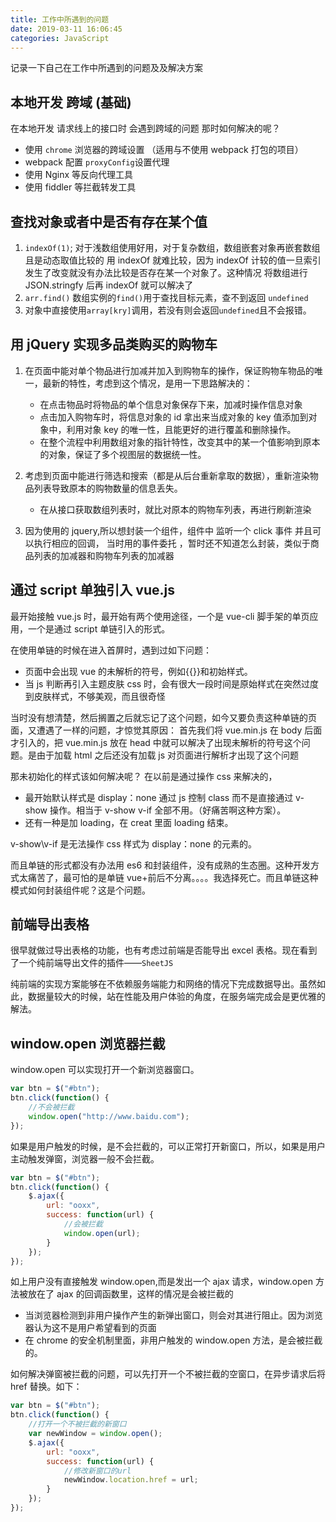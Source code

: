 ```yaml
---
title: 工作中所遇到的问题
date: 2019-03-11 16:06:45
categories: JavaScript
---
```


记录一下自己在工作中所遇到的问题及及解决方案

<!--more-->

## 本地开发 跨域 (基础)

在本地开发 请求线上的接口时 会遇到跨域的问题 那时如何解决的呢？

-   使用 `chrome` 浏览器的跨域设置 （适用与不使用 webpack 打包的项目）
-   webpack 配置 `proxyConfig`设置代理
-   使用 Nginx 等反向代理工具
-   使用 fiddler 等拦截转发工具

## 查找对象或者中是否有存在某个值

1. `indexOf(1)`;
   对于浅数组使用好用，对于复杂数组，数组嵌套对象再嵌套数组 且是动态取值比较的 用 indexOf 就难比较，因为 indexOf 计较的值一旦索引发生了改变就没有办法比较是否存在某一个对象了。这种情况 将数组进行 JSON.stringfy 后再 indexOf 就可以解决了
2. `arr.find()`
   数组实例的`find()`用于查找目标元素，查不到返回 `undefined`
3. 对象中直接使用`array[kry]`调用，若没有则会返回`undefined`且不会报错。

## 用 jQuery 实现多品类购买的购物车

1. 在页面中能对单个物品进行加减并加入到购物车的操作，保证购物车物品的唯一，最新的特性，考虑到这个情况，是用一下思路解决的：

    - 在点击物品时将物品的单个信息对象保存下来，加减时操作信息对象
    - 点击加入购物车时，将信息对象的 id 拿出来当成对象的 key 值添加到对象中，利用对象 key 的唯一性，且能更好的进行覆盖和删除操作。
    - 在整个流程中利用数组对象的指针特性，改变其中的某一个值影响到原本的对象，保证了多个视图层的数据统一性。

2. 考虑到页面中能进行筛选和搜索（都是从后台重新拿取的数据），重新渲染物品列表导致原本的购物数量的信息丢失。

    - 在从接口获取数组列表时，就比对原本的购物车列表，再进行刷新渲染

3. 因为使用的 jquery,所以想封装一个组件，组件中 监听一个 click 事件 并且可以执行相应的回调， 当时用的事件委托 ，暂时还不知道怎么封装，类似于商品列表的加减器和购物车列表的加减器

## 通过 script 单独引入 vue.js

最开始接触 vue.js 时，最开始有两个使用途径，一个是 vue-cli 脚手架的单页应用，一个是通过 script 单链引入的形式。

在使用单链的时候在进入首屏时，遇到过如下问题：

-   页面中会出现 vue 的未解析的符号，例如&#123;&#123;&#125;&#125;和初始样式。
-   当 js 判断再引入主题皮肤 css 时，会有很大一段时间是原始样式在突然过度到皮肤样式，不够美观，而且很奇怪

当时没有想清楚，然后搁置之后就忘记了这个问题，如今又要负责这种单链的页面，又遭遇了一样的问题，才惊觉其原因：
首先我们将 vue.min.js 在 body 后面才引入的，把 vue.min.js 放在 head 中就可以解决了出现未解析的符号这个问题。是由于加载 html 之后还没有加载 js 对页面进行解析才出现了这个问题

那未初始化的样式该如何解决呢？
在以前是通过操作 css 来解决的，

-   最开始默认样式是 display：none 通过 js 控制 class 而不是直接通过 v-show 操作。相当于 v-show v-if 全部不用。（好痛苦啊这种方案）。
-   还有一种是加 loading，在 creat 里面 loading 结束。

v-show\v-if 是无法操作 css 样式为 display：none 的元素的。

而且单链的形式都没有办法用 es6 和封装组件，没有成熟的生态圈。这种开发方式太痛苦了，最可怕的是单链 vue+前后不分离。。。。我选择死亡。而且单链这种模式如何封装组件呢？这是个问题。

## 前端导出表格

很早就做过导出表格的功能，也有考虑过前端是否能导出 excel 表格。现在看到了一个纯前端导出文件的插件——`SheetJS`

纯前端的实现方案能够在不依赖服务端能力和网络的情况下完成数据导出。虽然如此，数据量较大的时候，站在性能及用户体验的角度，在服务端完成会是更优雅的解法。

## window.open 浏览器拦截

window.open 可以实现打开一个新浏览器窗口。

```javascript
var btn = $("#btn");
btn.click(function() {
    //不会被拦截
    window.open("http://www.baidu.com");
});
```

如果是用户触发的时候，是不会拦截的，可以正常打开新窗口，所以，如果是用户主动触发弹窗，浏览器一般不会拦截。

```javascript
var btn = $("#btn");
btn.click(function() {
    $.ajax({
        url: "ooxx",
        success: function(url) {
            //会被拦截
            window.open(url);
        }
    });
});
```

如上用户没有直接触发 window.open,而是发出一个 ajax 请求，window.open 方法被放在了 ajax 的回调函数里，这样的情况是会被拦截的

-   当浏览器检测到非用户操作产生的新弹出窗口，则会对其进行阻止。因为浏览器认为这不是用户希望看到的页面
-   在 chrome 的安全机制里面，非用户触发的 window.open 方法，是会被拦截的。

如何解决弹窗被拦截的问题，可以先打开一个不被拦截的空窗口，在异步请求后将 href 替换。如下：

```javascript
var btn = $("#btn");
btn.click(function() {
    //打开一个不被拦截的新窗口
    var newWindow = window.open();
    $.ajax({
        url: "ooxx",
        success: function(url) {
            //修改新窗口的url
            newWindow.location.href = url;
        }
    });
});
```
